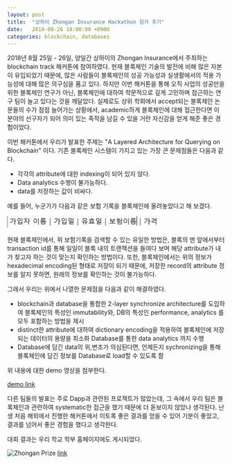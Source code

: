 ```yaml
---
layout: post
title:  "상하이 Zhongan Insurance Hackathon 참가 후기"
date:   2018-08-26 18:00:00 +0900
categories: blockchain, databases
---
```


2018년 8월 25일 - 26일, 양일간 상하이의 Zhongan Insurance에서 주최하는 blockchain track 해커톤에 참여하였다. 현재 블록체인 기술의 발전에 비해 많은 자본이 유입되었기 때문에, 많은 사람들이 블록체인의 성공 가능성과 실생활에서의 적용 가능성에 대해 많은 의구심을 품고 있다. 하지만 이번 해커톤을 통해 오직 사업의 성공만을 위한 블록체인 연구가 아닌, 블록체인에 대하여 학문적으로 깊게 고민하며 접근하는 연구 팀이 늘고 있다는 것을 깨달았다. 실제로도 상위 학회에서 accept되는 블록체인 논문들의 수가 점점 늘어가는 상황에서, academic하게 블록체인에 대해 접근한다면 이 분야의 선구자가 되어 의미 있는 족적을 남길 수 있을 거란 자신감을 얻게 해준 좋은 경험이었다.

이번 해커톤에서 우리가 발표한 주제는  "A Layered Architecture for Querying on Blockchain" 이다. 기존 블록체인 시스템이 가지고 있는 가장 큰 문제점들은 다음과 같다.
 
* 각각의 attribute에 대한 indexing이 되어 있지 않다.
* Data analytics 수행이 불가능하다.
* data를 저장하는 값이 비싸다.

예를 들어, 누군가가 다음과 같은 보험 기록을 블록체인에 올려놓았다고 해 보겠다.

![Insurance Field Example](/files/2018-08-26/ex1.png)

현재 블록체인에서, 위 보험기록을 검색할 수 있는 유일한 방법은, 블록의 맨 앞에서부터 transaction id를 통해 일일이 블록 내의 트랜잭션을 들여다 보며 해당 attribute가 내가 찾고자 하는 것이 맞는지 확인하는 방법이다. 또한, 블록체인에서는 위의 정보가 hexadecimal encoding된 형태로 저장이 되기 때문에, 저장한 record의 attribute 정보를 알지 못하면, 원래의 정보를 확인하는 것이 불가능하다.

그래서 우리는 위에서 나열한 문제점을 다음과 같이 해결하였다.

* blockchain과 database을 통합한 2-layer synchronize architecture를 도입하여 블록체인의 특성인 immutability와, DB의 특성인 performance, analytics 를 모두 포함하는 방법을 제시
* distinct한 attribute에 대하여 dictionary encoding을 적용하여 블록체인에 저장되는 데이터의 용량을 최소화
Database를 통한 data analytics 까지 수행
* Database에 담긴 data의 위,변조가 의심된다면, 언제든지 sychronizing을 통해 블록체인에 담긴 정보를 Database로 load할 수 있도록 함

위 내용에 대한 demo 영상을 첨부한다.

[demo link](https://www.youtube.com/watch?v=EzoG1hWP9eA)

다른 팀들의 발표는 주로 Dapp과 관련된 프로젝트가 많았는데, 그 속에서 우리 팀은 블록체인과 관련하여 systematic한 접근을 했기 때문에 더 돋보이지 않았나 생각된다. 난생 처음 해외에서 진행한 해커톤에서 이토록 좋은 결과를 얻을 수 있어 기분이 좋았고, 결과를 넘어서 좋은 경험을 했다고 생각한다.

대회 결과는 우리 학교 학부 홈페이지에도 게시되었다.

![Zhongan Prize](/files/2018-08-26/prize.png)
[link](https://ee.snu.ac.kr/community/news?bm=v&bbsidx=47797)
 
